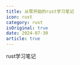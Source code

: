 ```yaml
---
title: 从零开始的rust学习笔记
icon: rust
category: rust
isOriginal: true
date: 2024-07-30
article: true
---
```


rust学习笔记

<!-- more -->
